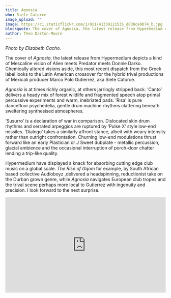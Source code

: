 ```yaml
---
title: Agnosia
who: Siete Catorce
image_upload: ""
image: https://c1.staticflickr.com/1/911/41339121535_d830ce9b74_b.jpg
blockquote: The cover of Agnosia, the latest release from Hypermedium depicts a kind of Mescaline vision of Alien meets Predator meets Donnie Darko. Chemically altered visions aside, this most recent dispatch from the Greek label looks to the Latin American crossover for the hybrid trival productions of Mexicali producer Marco Polo Gutierrez, aka Siete Catorce.
author: Theo Darton-Moore
---
```

_Photo by Elizabeth Cacho._

The cover of _Agnosia_, the latest release from Hypermedium depicts a kind of Mescaline vision of Alien meets Predator meets Donnie Darko. Chemically altered visions aside, this most recent dispatch from the Greek label looks to the Latin American crossover for the hybrid trival productions of Mexicali producer Marco Polo Gutierrez, aka Siete Catorce. 

_Agnosia_ is at times richly organic, at others jarringly stripped back. ‘Canto’ delivers a heady mix of forest wildlife and fragmented speech atop primal percussive experiments and warm, inebriated pads. ‘Risa’ is pure dancefloor psychedelia, gentle drum machine rhythms clattering beneath sweltering synthesised atmospheres.

‘Susurro’ is a declaration of war in comparison. Dislocated skin drum rhythms and serrated arpeggios are ruptured by ‘Pulse X’ style low-end missiles. ‘Dialogo’ takes a similarly affront stance, albeit with weary intensity rather than outright confrontation. Churning low-end modulations thrust forward like an early Plastician or J Sweet dubplate - metallic percussion, glacial ambience and the occasional interruption of porch-door chatter lending a trip-like quality.

Hypermedium have displayed a knack for absorbing cutting edge club music on a global scale. _The Rise of Gqom_ for example, by South African based collective Audioboyz ,delivered a headspinning, reductionist take on the Durban grown genre, while _Agnosia_ navigates European club tropes and the trival scene perhaps more local to Gutierrez with ingenuity and precision. I look forward to the next surprise.

<iframe width="100%" height="300" scrolling="no" frameborder="no" allow="autoplay" src="https://w.soundcloud.com/player/?url=https%3A//api.soundcloud.com/playlists/505712793&color=%23ff5500&auto_play=false&hide_related=false&show_comments=true&show_user=true&show_reposts=false&show_teaser=true&visual=true"></iframe>